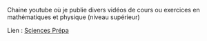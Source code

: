 Chaine youtube où je publie divers vidéos de cours ou exercices en mathématiques et physique (niveau supérieur)

Lien :
[Sciences Prépa](https://www.youtube.com/channel/UCEWxNRUYrE9Do0y4Tfhf-dQ)
